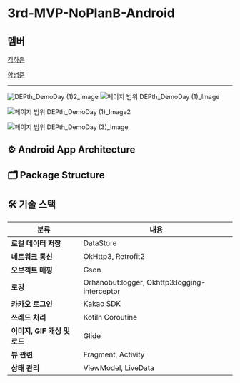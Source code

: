 # 3rd-MVP-NoPlanB-Android

## 멤버
[김하은](https://github.com/shong9124)<p>
[함범준](https://github.com/HamBeomJoon)

----
![DEPth_DemoDay (1)2_Image](https://github.com/user-attachments/assets/1120b797-a403-4820-ad62-b8041a57262c)
![페이지 범위 DEPth_DemoDay (1)_Image](https://github.com/user-attachments/assets/fa0cc1b6-9e9e-44dd-9af7-1dd808f61954)

![페이지 범위 DEPth_DemoDay (1)_Image2](https://github.com/user-attachments/assets/e1552867-571e-4c73-bfce-0fbe91da35fc)

![페이지 범위 DEPth_DemoDay (3)_Image](https://github.com/user-attachments/assets/dd6bbcec-85a2-4ac3-bb0f-49a324c1c5c6)

## ⚙️ Android App Architecture

## 🗂️ Package Structure

## 🛠️ 기술 스택
| **분류** | **내용** |
| --- | --- |
| **로컬 데이터 저장** | DataStore |
| **네트워크 통신** | OkHttp3, Retrofit2 |
| **오브젝트 매핑** | Gson |
| **로깅** | Orhanobut:logger, Okhttp3:logging-interceptor |
| **카카오 로그인** | Kakao SDK |
| **쓰레드 처리** | Kotiln Coroutine |
| **이미지, GIF 캐싱 및 로드** | Glide |
| **뷰 관련** | Fragment, Activity |
| **상태 관리** | ViewModel, LiveData |
